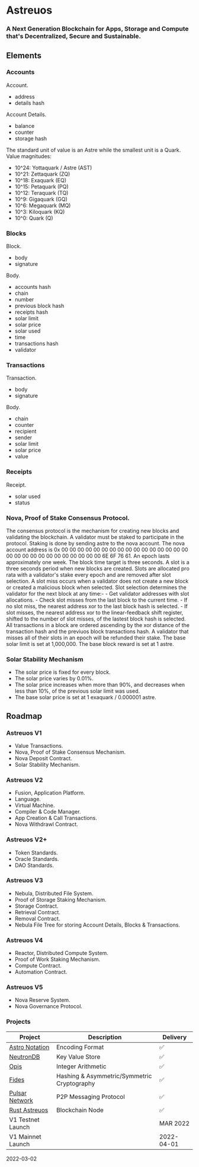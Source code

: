 
# Astreuos

### A Next Generation Blockchain for Apps, Storage and Compute that's Decentralized, Secure and Sustainable.

## Elements

### Accounts

Account.
- address
- details hash

Account Details.
- balance
- counter
- storage hash

The standard unit of value is an Astre while the smallest unit is a Quark.
Value magnitudes:
- 10^24: Yottaquark / Astre (AST)
- 10^21: Zettaquark (ZQ)
- 10^18: Exaquark (EQ)
- 10^15: Petaquark (PQ)
- 10^12: Teraquark (TQ)
- 10^9: Gigaquark (GQ)
- 10^6: Megaquark (MQ)
- 10^3: Kiloquark (KQ)
- 10^0: Quark (Q)


### Blocks

Block.
- body
- signature

Body.
- accounts hash
- chain
- number
- previous block hash
- receipts hash
- solar limit
- solar price
- solar used
- time
- transactions hash
- validator

### Transactions

Transaction.
- body
- signature

Body.
- chain
- counter
- recipient
- sender
- solar limit
- solar price
- value

### Receipts

Receipt.
- solar used
- status

### Nova, Proof of Stake Consensus Protocol.
The consensus protocol is the mechanism for creating new blocks and validating the blockchain.
A validator must be staked to participate in the protocol.
Staking is done by sending astre to the nova account.
The nova account address is 0x 00 00 00 00 00 00 00 00 00 00 00 00 00 00 00 00 00 00 00 00 00 00 00 00 00 00 00 00 6E 6F 76 61.
An epoch lasts approximately one week.
The block time target is three seconds.
A slot is a three seconds period when new blocks are created.
Slots are allocated pro rata with a validator's stake every epoch and are removed after slot selection.
A slot miss occurs when a validator does not create a new block or created a malicious block when selected.
Slot selection determines the validator for the next block at any time:-
    - Get validator addresses with slot allocations.
    - Check slot misses from the last block to the current time.
    - If no slot miss, the nearest address xor to the last block hash is selected.
    - If slot misses, the nearest address xor to the linear-feedback shift register, shifted to the number of slot misses, of the lastest block hash is selected.
All transactions in a block are ordered ascending by the xor distance of the transaction hash and the previuos block transactions hash.
A validator that misses all of their slots in an epoch will be refunded their stake.
The base solar limit is set at 1,000,000.
The base block reward is set at 1 astre.


### Solar Stability Mechanism
- The solar price is fixed for every block.
- The solar price varies by 0.01%.
- The solar price increases when more than 90%, and decreases when less than 10%, of the previous solar limit was used.
- The base solar price is set at 1 exaquark / 0.000001 astre.

## Roadmap

### Astreuos V1
- Value Transactions.
- Nova, Proof of Stake Consensus Mechanism.
- Nova Deposit Contract.
- Solar Stability Mechanism.

### Astreuos V2
- Fusion, Application Platform.
- Language.
- Virtual Machine.
- Compiler & Code Manager.
- App Creation & Call Transactions.
- Nova Withdrawl Contract.

### Astreuos V2+
- Token Standards.
- Oracle Standards.
- DAO Standards.

### Astreuos V3
- Nebula, Distributed File System.
- Proof of Storage Staking Mechanism.
- Storage Contract.
- Retrieval Contract.
- Removal Contract.
- Nebula File Tree for storing Account Details, Blocks & Transactions.

### Astreuos V4
- Reactor, Distributed Compute System.
- Proof of Work Staking Mechanism.
- Compute Contract.
- Automation Contract.

### Astreuos V5
- Nova Reserve System.
- Nova Governance Protocol.

### Projects
| Project | Description | Delivery |
|---|---|---|
| [Astro Notation](https://github.com/stelar-software/rust-astro-notation) | Encoding Format | ✅ |
| [NeutronDB](https://github.com/stelar-software/rust-neutrondb) | Key Value Store | ✅ |
| [Opis](https://github.com/stelar-software/rust-opis) | Integer Arithmetic | ✅ |
| [Fides](https://github.com/stelar-software/rust-fides) | Hashing & Asymmetric/Symmetric Cryptography | ✅ |
| [Pulsar Network](https://github.com/stelar-software/rust-pulsar-network) | P2P Messaging Protocol | ✅ |
| [Rust Astreuos](https://github.com/astreuos/rust-astreuos) | Blockchain Node | ✅ |
| V1 Testnet Launch | | MAR 2022 |
| V1 Mainnet Launch | | 2022-04-01 |

2022-03-02